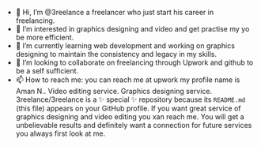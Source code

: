 - 👋 Hi, I’m @3reelance a freelancer who just start his career in freelancing.
- 👀 I’m interested in graphics designing and video and get practise my yo be more efficient.
- 🌱 I’m currently learning web development and working on graphics designing to maintain the consistency and legacy in my skills.
- 💞️ I’m looking to collaborate on freelancing through Upwork and github to be a self sufficient.
- 📫 How to reach me: you can reach me at upwork my profile name is Aman N..
Video editing service.
Graphics designing service.
3reelance/3reelance is a ✨ special ✨ repository because its `README.md` (this file) appears on your GitHub profile.
If you want great service of graphics designing and video editing you xan reach me.
You will get a unbelievable results and definitely want a connection for future services you always first look at me.
